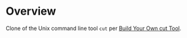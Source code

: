 # Overview

Clone of the Unix command line tool `cut` per [Build Your Own cut Tool](https://codingchallenges.fyi/challenges/challenge-cut).
